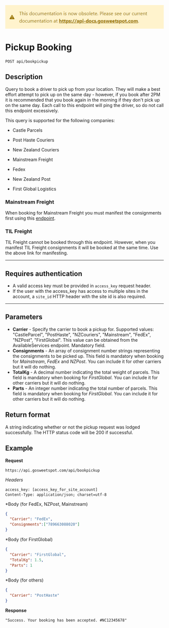 [![](../obsolete-banner.png)](https://api-docs.gosweetspot.com/)

# Pickup Booking

    POST api/bookpickup

## Description
Query to book a driver to pick up from your location. They will make a best effort attempt to pick up on the same day - however, if you book after 2PM it is recommended that you book again in the morning if they don't pick up on the same day. Each call to this endpoint will ping the driver, so do not call this endpoint excessively.

This query is supported for the following companies:

- Castle Parcels

- Post Haste Couriers

- New Zealand Couriers

- Mainstream Freight

- Fedex

- New Zealand Post

- First Global Logistics

### Mainstream Freight
When booking for Mainstream Freight you must manifest the consignments first using this [endpoint]( https://github.com/gosweetspot/freight-api/blob/master/v2/POST_publishmanifest.md).

### TIL Freight
TIL Freight cannot be booked through this endpoint. However, when you manifest TIL Freight consignments it will be booked at the same time. Use the above link for manifesting.

***

## Requires authentication
* A valid access key must be provided in `access_key` request header.
* If the user with the access_key has access to multiple sites in the account, a `site_id` HTTP header with the site id is also required.

***

## Parameters
- **Carrier** - Specify the carrier to book a pickup for. Supported values: "CastleParcel", "PostHaste", "NZCouriers", "Mainstream", "FedEx", "NZPost", "FirstGlobal". This value can be obtained from the AvailableServices endpoint. Mandatory field.
- **Consignments** - An array of consignment number strings representing the consignments to be picked up. This field is mandatory when booking for *Mainstream*, *FedEx* and *NZPost*. You can include it for other carriers but it will do nothing.
- **TotalKg** - A decimal number indicating the total weight of parcels. This field is mandatory when booking for *FirstGlobal*. You can include it for other carriers but it will do nothing.
- **Parts** - An integer number indicating the total number of parcels. This field is mandatory when booking for *FirstGlobal*. You can include it for other carriers but it will do nothing.

## Return format
A string indicating whether or not the pickup request was lodged successfully. The HTTP status code will be 200 if successful.

## Example
**Request**

    https://api.gosweetspot.com/api/bookpickup

*Headers*

    access_key: [access_key_for_site_account]
    Content-Type: application/json; charset=utf-8



*Body (for FedEx, NZPost, Mainstream)
``` json
{
  "Carrier": "FedEx",
  "Consignments":["789663088020"]
}
```

*Body (for FirstGlobal)
``` json
{
  "Carrier": "FirstGlobal",
  "TotalKg": 1.5,
  "Parts": 1
}
```

*Body (for others)
``` json
{
  "Carrier": "PostHaste"
}
```


**Response**
``` 
"Success. Your booking has been accepted. #NC12345678"
```
